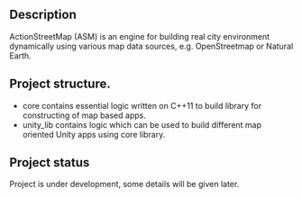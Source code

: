 <h2>Description</h2>
<p>ActionStreetMap (ASM) is an engine for building real city environment dynamically using various map data sources, e.g. OpenStreetmap or Natural Earth.</p>

<h2> Project structure. </h2>

<ul>
    <li>core contains essential logic written on C++11 to build library for constructing of map based apps. </li>
    <li>unity_lib contains logic which can be used to build different map oriented Unity apps using core library. </li>
</ul>

<h2> Project status </h2>
<p> Project is under development, some details will be given later. </p>